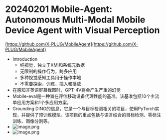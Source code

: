 # 20240201 Mobile-Agent: Autonomous Multi-Modal Mobile Device Agent with Visual Perception
[https://github.com/X-PLUG/MobileAgent](https://github.com/X-PLUG/MobileAgent)

- Introduction
   - 纯视觉，独立于XMl和系统元数据
   - 无限制的操作行为，跨多应用
   - 多种视觉感知工具用于操作本地
   - 不需要探索，训练，插入和播放
- 在感知非英语屏幕截图时，GPT-4V将会产生严重的幻觉
- Mobile-eval是一种旨在评估移动设备代理性能的基准。该基准包括10个主流单应用方案和1个多应用方案。
- Grounding DINO的信息，它是一个与目标检测相关的项目，使用PyTorch实现，并提供了预训练模型。该项目的重点包括与语言结合的目标检测、零标注训练、图像分割等。
- ![image.png](https://cdn.nlark.com/yuque/0/2024/png/250863/1706754829821-5065739e-ae66-4914-a29b-c80e5a102ab0.png#averageHue=%23a7b5c0&clientId=uc884cdce-41de-4&from=paste&height=512&id=u0aa05777&originHeight=1024&originWidth=1024&originalType=binary&ratio=2&rotation=0&showTitle=false&size=916566&status=done&style=none&taskId=u35e055bc-ed43-4345-bad5-99a32e3361c&title=&width=512)
- ![image.png](https://cdn.nlark.com/yuque/0/2024/png/250863/1706754848111-988a83e3-9762-4a64-8fd5-6191900a5516.png#averageHue=%23c87d42&clientId=uc884cdce-41de-4&from=paste&height=448&id=u5e9b9ca4&originHeight=896&originWidth=2953&originalType=binary&ratio=2&rotation=0&showTitle=false&size=881990&status=done&style=none&taskId=u302f65ea-9f2f-4903-a144-5a4511f495d&title=&width=1476.5)

